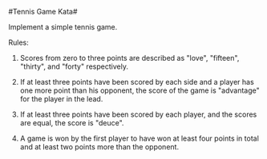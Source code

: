 #Tennis Game Kata#

Implement a simple tennis game.

Rules:

1. Scores from zero to three points are described as "love", "fifteen", "thirty", and "forty" respectively.

2. If at least three points have been scored by each side and a player has one more point than his opponent, the score of the game is "advantage" for the player in the lead.

3. If at least three points have been scored by each player, and the scores are equal, the score is "deuce".

4. A game is won by the first player to have won at least four points in total and at least two points more than the opponent.